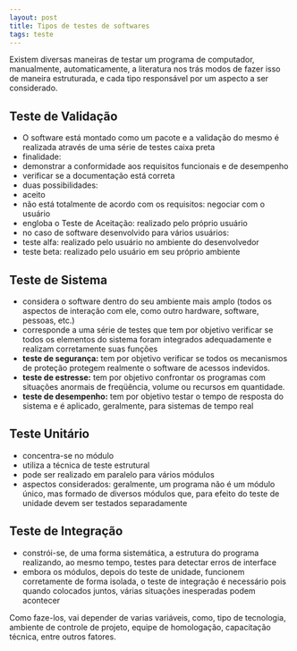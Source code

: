 ```yaml
---
layout: post
title: Tipos de testes de softwares
tags: teste 
---
```


Existem diversas maneiras de testar um programa de computador, manualmente, automaticamente, a literatura nos trás modos de fazer isso de maneira estruturada, e cada tipo responsável por um aspecto a ser considerado.

<h2>Teste de Validação</h2>

 - O software está montado como um pacote e a validação do mesmo é realizada através de uma série de testes caixa preta 
 - finalidade:
  - demonstrar a conformidade aos requisitos funcionais e de desempenho
  - verificar se a documentação está correta
 - duas possibilidades:
  - aceito
  - não está totalmente de acordo com os requisitos: negociar com o usuário
 - engloba o Teste de Aceitação: realizado pelo próprio usuário
 - no caso de software desenvolvido para vários usuários:
  - teste alfa: realizado pelo usuário no ambiente do desenvolvedor
  - teste beta: realizado pelo usuário em seu próprio ambiente


<h2>Teste de Sistema</h2> 

 - considera o software dentro do seu ambiente mais amplo (todos os aspectos de interação com ele, como outro hardware, software, pessoas, etc.)
 - corresponde a uma série de testes que tem por objetivo verificar se todos os elementos do sistema foram integrados adequadamente e realizam corretamente suas funções
  - **teste de segurança:** tem por objetivo verificar se todos os mecanismos de proteção protegem realmente o software de acessos indevidos.
  - **teste de estresse:** tem por objetivo confrontar os programas com situações anormais de freqüência, volume ou recursos em quantidade.
  - **teste de desempenho:** tem por objetivo testar o tempo de resposta do sistema e é aplicado, geralmente, para sistemas de tempo real


<h2>Teste Unitário</h2>

 - concentra-se no módulo
 - utiliza a técnica de teste estrutural
 - pode ser realizado em paralelo para vários módulos
 - aspectos considerados: geralmente, um programa não é um módulo único, mas formado de diversos módulos que, para efeito do teste de unidade devem ser testados separadamente


<h2>Teste de Integração</h2>

 - constrói-se, de uma forma sistemática, a estrutura do programa realizando, ao mesmo tempo, testes para detectar erros de interface
 - embora os módulos, depois do teste de unidade, funcionem corretamente de forma isolada, o teste de integração é necessário pois quando colocados juntos, várias situações inesperadas podem acontecer



Como faze-los, vai depender de varias variáveis, como, tipo de tecnologia, ambiente de controle de projeto, equipe de homologação, capacitação técnica,  entre outros fatores.